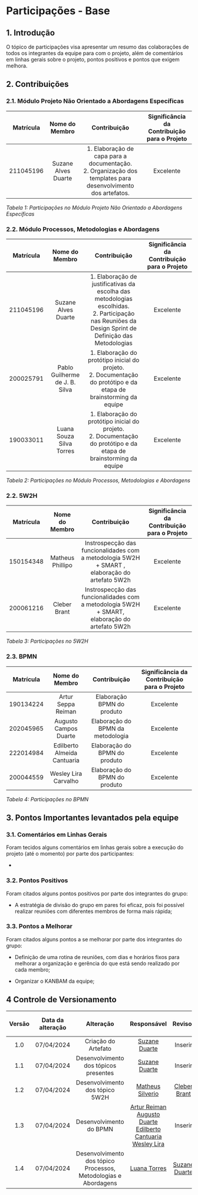# Participações - Base

## 1. Introdução

O tópico de participações visa apresentar um resumo das colaborações de todos os integrantes da equipe para com o projeto, além de comentários em linhas gerais sobre o projeto, pontos positivos e pontos que exigem melhora.

## 2. Contribuições

### 2.1. Módulo Projeto Não Orientado a Abordagens Específicas

| Matrícula |   Nome do Membro    |                                                   Contribuição                                                   | Significância da Contribuição para o Projeto |
| :-------: | :-----------------: | :--------------------------------------------------------------------------------------------------------------: | :------------------------------------------: |
| 211045196 | Suzane Alves Duarte | 1. Elaboração de capa para a documentação. <br> 2. Organização dos templates para desenvolvimento dos artefatos. |                  Excelente                   |


*Tabela 1: Participações no Módulo Projeto Não Orientado a Abordagens Específicas*

### 2.2. Módulo Processos, Metodologias e Abordagens

| Matrícula |Nome do Membro | Contribuição | Significância da Contribuição para o Projeto |
| :--: | :--: | :--: | :--: |
| 211045196  |  Suzane Alves Duarte | 1. Elaboração de justificativas da escolha das metodologias escolhidas. <br> 2. Participação nas Reuniões da Design Sprint de Definição das Metodologias | Excelente |
| 200025791  |  Pablo Guilherme de J. B. Silva | 1. Elaboração do protótipo inicial do projeto. <br> 2. Documentação do protótipo e da etapa de brainstorming da equipe | Excelente |
| 190033011  |  Luana Souza Silva Torres| 1. Elaboração do protótipo inicial do projeto. <br> 2. Documentação do protótipo e da etapa de brainstorming da equipe | Excelente |

*Tabela 2: Participações no Módulo Processos, Metodologias e Abordagens*

### 2.2. 5W2H

| Matrícula |  Nome do Membro  |                                          Contribuição                                          | Significância da Contribuição para o Projeto |
| :-------: | :--------------: | :--------------------------------------------------------------------------------------------: | :------------------------------------------: |
| 150154348 | Matheus Phillipo | Instrospecção das funcionalidades com a metodologia 5W2H + SMART , elaboração do artefato 5W2h |                  Excelente                   |
| 200061216 |   Cleber Brant   | Instrospecção das funcionalidades com a metodologia 5W2H + SMART, elaboração do artefato 5W2h  |                  Excelente                   |


*Tabela 3: Participações no 5W2H*

### 2.3. BPMN
| Matrícula |       Nome do Membro        |           Contribuição            | Significância da Contribuição para o Projeto |
| :-------: | :-------------------------: | :-------------------------------: | :------------------------------------------: |
| 190134224 |     Artur Seppa Reiman      |    Elaboração BPMN do produto     |                  Excelente                   |
| 202045965 |    Augusto Campos Duarte    | Elaboração do BPMN da metodologia |                  Excelente                   |
| 222014984 | Edilberto Almeida Cantuaria |   Elaboração do BPMN do produto   |                  Excelente                   |
| 200044559 |    Wesley Lira Carvalho     |   Elaboração do BPMN do produto   |                  Excelente                   |

*Tabela 4: Participações no BPMN*

## 3. Pontos Importantes levantados pela equipe

### 3.1. Comentários em Linhas Gerais

Foram tecidos alguns comentários em linhas gerais sobre a execução do projeto (até o momento) por parte dos participantes:

- 

### 3.2. Pontos Positivos

Foram citados alguns pontos positivos por parte dos integrantes do grupo:

- A estratégia de divisão do grupo em pares foi eficaz, pois foi possível realizar reuniões com diferentes membros de forma mais rápida; 


### 3.3. Pontos a Melhorar

Foram citados alguns pontos a se melhorar por parte dos integrantes do grupo:

- Definição de uma rotina de reuniões, com dias e horários fixos para melhorar a organização e gerência do que está sendo realizado por cada membro;
 
- Organizar o KANBAM da equipe; 


## 4 Controle de Versionamento 

|  Versão  | Data da alteração | Alteração | Responsável | Revisor | Data de revisão |
| :---: | :---: | :---: | :---: | :---: | :---: |
| 1.0 | 07/04/2024 | Criação do Artefato| [Suzane Duarte](https://github.com/suzaneduarte) | Inserir | Inserir |
| 1.1 | 07/04/2024 | Desenvolvimento dos tópicos presentes | [Suzane Duarte](https://github.com/suzaneduarte) | Inserir | Inserir |
| 1.2 | 07/04/2024 | Desenvolvimento dos tópico 5W2H| [Matheus Silverio](https://github.com/MattSilverio) | [Cleber Brant](https://github.com/CleberBrant) | Inserir |
|  1.3   |    07/04/2024     |    Desenvolvimento do BPMN    | [Artur Reiman](https://github.com/artur-seppa) <br/> [Augusto Duarte](https://github.com/Augcamp) <br/> [Edilberto Cantuaria](https://github.com/edilbertocantuaria) <br/> [Wesley Lira](https://github.com/Weslin-0101) | Inserir|     Inserir     |
| 1.4 | 07/04/2024 | Desenvolvimento dos tópico Processos, Metodologias e Abordagens | [Luana Torres](https://github.com/luanatorress) | [Suzane Duarte](https://github.com/suzaneduarte)  | Inserir |